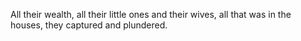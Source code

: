 All their wealth, all their little ones and their wives, all that was in the houses, they captured and plundered.
